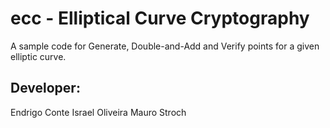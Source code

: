 ecc - Elliptical Curve Cryptography
===================================

A sample code for Generate, Double-and-Add and Verify points for a given elliptic curve.

Developer:
----------
Endrigo Conte
Israel Oliveira
Mauro Stroch
